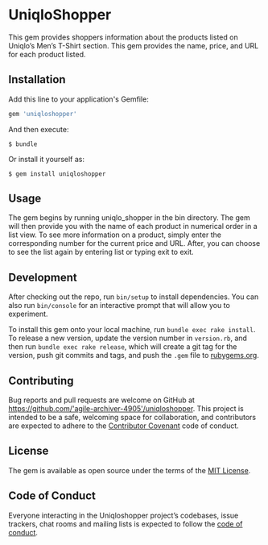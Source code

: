 # UniqloShopper

This gem provides shoppers information about the products listed on Uniqlo’s Men’s T-Shirt section. This gem provides the name, price, and URL for each product listed.



## Installation

Add this line to your application's Gemfile:

```ruby
gem 'uniqloshopper'
```

And then execute:

    $ bundle

Or install it yourself as:

    $ gem install uniqloshopper

## Usage

The gem begins by running uniqlo_shopper in the bin directory. The gem will then provide you with the name of each product in numerical order in a list view. To see more information on a product, simply enter the corresponding number for the current price and URL. After, you can choose to see the list again by entering list or typing exit to exit.

## Development

After checking out the repo, run `bin/setup` to install dependencies. You can also run `bin/console` for an interactive prompt that will allow you to experiment.

To install this gem onto your local machine, run `bundle exec rake install`. To release a new version, update the version number in `version.rb`, and then run `bundle exec rake release`, which will create a git tag for the version, push git commits and tags, and push the `.gem` file to [rubygems.org](https://rubygems.org).

## Contributing

Bug reports and pull requests are welcome on GitHub at https://github.com/'agile-archiver-4905'/uniqloshopper. This project is intended to be a safe, welcoming space for collaboration, and contributors are expected to adhere to the [Contributor Covenant](http://contributor-covenant.org) code of conduct.

## License

The gem is available as open source under the terms of the [MIT License](https://opensource.org/licenses/MIT).

## Code of Conduct

Everyone interacting in the Uniqloshopper project’s codebases, issue trackers, chat rooms and mailing lists is expected to follow the [code of conduct](https://github.com/'agile-archiver-4905'/uniqloshopper/blob/master/CODE_OF_CONDUCT.md).
